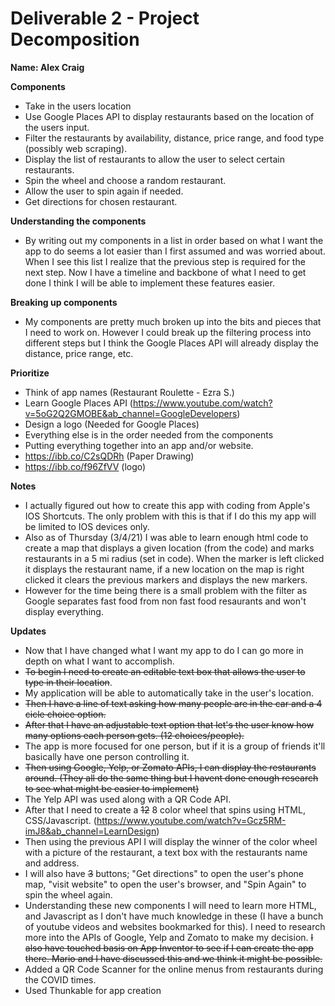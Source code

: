 # Deliverable 2 - Project Decomposition

**Name: Alex Craig**  

**Components**
- Take in the users location
- Use Google Places API to display restaurants based on the location of the users input.
- Filter the restaurants by availability, distance, price range, and food type (possibly web scraping).
- Display the list of restaurants to allow the user to select certain restaurants.
- Spin the wheel and choose a random restaurant.
- Allow the user to spin again if needed.
- Get directions for chosen restaurant.

**Understanding the components**
- By writing out my components in a list in order based on what I want the app to do seems a lot easier than I first assumed and was worried about. When I see this list I realize that the previous step is required for the next step. Now I have a timeline and backbone of what I need to get done I think I will be able to implement these features easier.

**Breaking up components**
- My components are pretty much broken up into the bits and pieces that I need to work on. However I could break up the filtering process into different steps but I think the Google Places API will already display the distance, price range, etc.

**Prioritize**
- Think of app names (Restaurant Roulette - Ezra S.)
- Learn Google Places API (https://www.youtube.com/watch?v=5oG2Q2GMOBE&ab_channel=GoogleDevelopers)
- Design a logo (Needed for Google Places)
- Everything else is in the order needed from the components
- Putting everything together into an app and/or website.
- https://ibb.co/C2sQDRh (Paper Drawing)
- https://ibb.co/f96ZfVV (logo)

**Notes**
- I actually figured out how to create this app with coding from Apple's IOS Shortcuts. The only problem with this is that if I do this my app will be limited to IOS devices only.
- Also as of Thursday (3/4/21) I was able to learn enough html code to create a map that displays a given location (from the code) and marks restaurants in a 5 mi radius (set in code). When the marker is left clicked it displays the restaurant name, if a new location on the map is right clicked it clears the previous markers and displays the new markers.
- However for the time being there is a small problem with the filter as Google separates fast food from non fast food resaurants and won't display everything.

**Updates**
- Now that I have changed what I want my app to do I can go more in depth on what I want to accomplish.
- ~~To begin I need to create an editable text box that allows the user to type in their location~~.
- My application will be able to automatically take in the user's location.
- ~~Then I have a line of text asking how many people are in the car and a 4 cicle choice option.~~
- ~~After that I have an adjustable text option that let's the user know how many options each person gets. (12 choices/people).~~
- The app is more focused for one person, but if it is a group of friends it'll basically have one person controlling it.
- ~~Then using Google, Yelp, or Zomato APIs, I can display the restaurants around. (They all do the same thing but I havent done enough research to see what might be easier to implement)~~
- The Yelp API was used along with a QR Code API.
- After that I need to create a ~~12~~ 8 color wheel that spins using HTML, CSS/Javascript. (https://www.youtube.com/watch?v=Gcz5RM-imJ8&ab_channel=LearnDesign)
- Then using the previous API I will display the winner of the color wheel with a picture of the restaurant, a text box with the restaurants name and address.
- I will also have ~~3~~ buttons; "Get directions" to open the user's phone map, "visit website" to open the user's browser, and "Spin Again" to spin the wheel again.
- Understanding these new components I will need to learn more HTML, and Javascript as I don't have much knowledge in these (I have a bunch of youtube videos and websites bookmarked for this). I need to research more into the APIs of Google, Yelp and Zomato to make my decision. ~~I also have touched basis on App Inventor to see if I can create the app there. Mario and I have discussed this and we think it might be possible.~~
- Added a QR Code Scanner for the online menus from restaurants during the COVID times.
- Used Thunkable for app creation 
